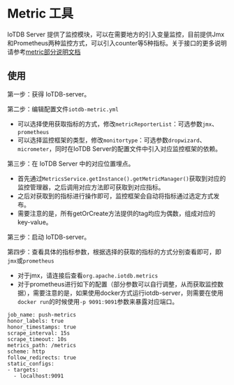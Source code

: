 <!--

    Licensed to the Apache Software Foundation (ASF) under one
    or more contributor license agreements.  See the NOTICE file
    distributed with this work for additional information
    regarding copyright ownership.  The ASF licenses this file
    to you under the Apache License, Version 2.0 (the
    "License"); you may not use this file except in compliance
    with the License.  You may obtain a copy of the License at
    
        http://www.apache.org/licenses/LICENSE-2.0
    
    Unless required by applicable law or agreed to in writing,
    software distributed under the License is distributed on an
    "AS IS" BASIS, WITHOUT WARRANTIES OR CONDITIONS OF ANY
    KIND, either express or implied.  See the License for the
    specific language governing permissions and limitations
    under the License.

-->

# Metric 工具
IoTDB Server 提供了监控模块，可以在需要地方的引入变量监控，目前提供Jmx和Prometheus两种监控方式，可以引入counter等5种指标。关于接口的更多说明请参考<a href = "https://github.com/apache/iotdb/tree/master/metrics">metric部分说明文档</a>


## 使用

第一步：获得 IoTDB-server。

第二步：编辑配置文件`iotdb-metric.yml`

- 可以选择使用获取指标的方式，修改`metricReporterList`：可选参数`jmx`、`prometheus`
- 可以选择监控框架的类型，修改`monitortype`：可选参数`dropwizard`、`micrometer`，同时在IoTDB Server的配置文件中引入对应监控框架的依赖。

第三步：在 IoTDB Server 中的对应位置埋点。

- 首先通过`MetricsService.getInstance().getMetricManager()`获取到对应的监控管理器，之后调用对应方法即可获取到对应指标。
- 之后对获取到的指标进行操作即可，监控框架会自动将指标通过选定方式发布。
- 需要注意的是，所有getOrCreate方法提供的tag均应为偶数，组成对应的key-value。

第三步：启动 IoTDB-server。

第四步：查看具体的指标参数，根据选择的获取的指标的方式分别查看即可，即`jmx`或`prometheus`

- 对于jmx，请连接后查看`org.apache.iotdb.metrics`
- 对于prometheus进行如下的配置（部分参数可以自行调整，从而获取监控数据），需要注意的是，如果使用docker方式运行iotdb-server，则需要在使用`docker run`的时候使用`-p 9091:9091`参数来暴露对应端口。

```
job_name: push-metrics
honor_labels: true
honor_timestamps: true
scrape_interval: 15s
scrape_timeout: 10s
metrics_path: /metrics
scheme: http
follow_redirects: true
static_configs:
- targets:
  - localhost:9091
```